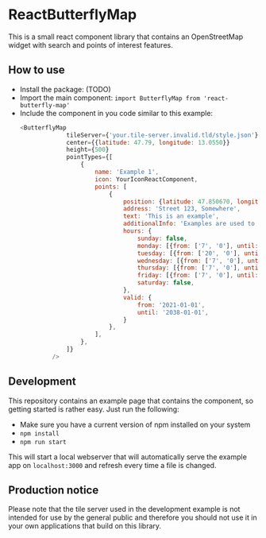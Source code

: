 # ReactButterflyMap

This is a small react component library that contains an OpenStreetMap widget with search and points of interest
features.

## How to use

* Install the package: (TODO)
* Import the main component: `import ButterflyMap from 'react-butterfly-map'`
* Include the component in you code similar to this example:
   ```js
   <ButterflyMap
                tileServer={'your.tile-server.invalid.tld/style.json'}
                center={{latitude: 47.79, longitude: 13.0550}}
                height={500}
                pointTypes={[
                    {
                        name: 'Example 1',
                        icon: YourIconReactComponent,
                        points: [
                            {
                                position: {latitude: 47.850670, longitude: 13.090983},
                                address: 'Street 123, Somewhere',
                                text: 'This is an example',
                                additionalInfo: 'Examples are used to to show how something works.',
                                hours: {
                                    sunday: false,
                                    monday: [{from: ['7', '0'], until: ['22', '0']}],
                                    tuesday: [{from: ['20', '0'], until: ['22', '0']}],
                                    wednesday: [{from: ['7', '0'], until: ['22', '0']}],
                                    thursday: [{from: ['7', '0'], until: ['22', '0']}],
                                    friday: [{from: ['7', '0'], until: ['22', '0']}],
                                    saturday: false,
                                },
                                valid: {
                                    from: '2021-01-01',
                                    until: '2038-01-01',
                                }
                            },
                        ],
                    },
                ]}
            />
   ```

## Development

This repository contains an example page that contains the component, so getting 
started is rather easy. Just run the following:

* Make sure you have a current version of npm installed on your system
* `npm install`
* `npm run start`

This will start a local webserver that will automatically serve the example app on 
`localhost:3000` and refresh every time a file is changed.

## Production notice

Please note that the tile server used in the development example is not intended for use
by the general public and therefore you should not use it in your own applications
that build on this library.
